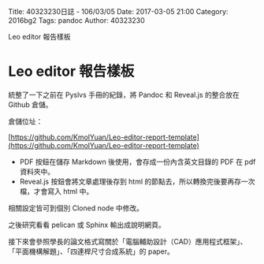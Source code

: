 Title: 40323230日誌 - 106/03/05
Date: 2017-03-05 21:00
Category: 2016bg2
Tags: pandoc
Author: 40323230

Leo editor 報告樣板

<!-- PELICAN_END_SUMMARY -->

Leo editor 報告樣板
===

統整了一下之前在 Pyslvs 手冊的紀錄，將 Pandoc 和 Reveal.js 的整合放在 Github 倉儲。

倉儲位址：

[https://github.com/KmolYuan/Leo-editor-report-template](https://github.com/KmolYuan/Leo-editor-report-template)

* PDF 按鈕在儲存 Markdown 後使用，會存成一份內含英文目錄的 PDF 在 pdf 資料夾中。
* Reveal.js 按鈕會將文章處理後存到 html 的節點去，所以轉換完後要再存一次檔，才會寫入 html 中。

相關設定皆可到個別 Cloned node 中修改。

之後研究看看 pelican 或 Sphinx 輸出成說明網頁。

接下來會參照學長的論文格式寫關於「電腦輔助設計（CAD）應用程式框架」、「平面機構解題」、「四連桿尺寸合成系統」的 paper。